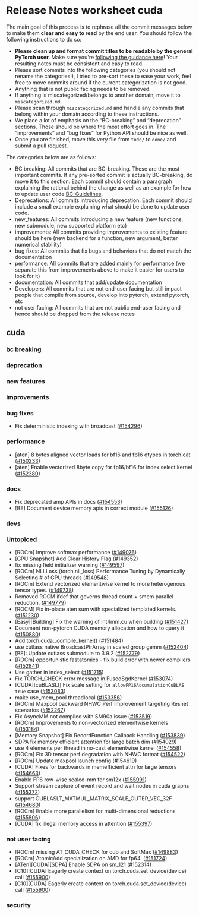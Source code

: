 
# Release Notes worksheet cuda

The main goal of this process is to rephrase all the commit messages below to make them **clear and easy to read** by the end user. You should follow the following instructions to do so:

* **Please clean up and format commit titles to be readable by the general PyTorch user.** Make sure you're [following the guidance here](https://docs.google.com/document/d/14OmgGBr1w6gl1VO47GGGdwrIaUNr92DFhQbY_NEk8mQ/edit)! Your resulting notes must be consistent and easy to read.
* Please sort commits into the following categories (you should not rename the categories!), I tried to pre-sort these to ease your work, feel free to move commits around if the current categorization is not good.
* Anything that is not public facing needs to be removed.
* If anything is miscategorized/belongs to another domain, move it to `miscategorized.md`.
* Please scan through `miscategorized.md` and handle any commits that belong within your domain according to these instructions.
* We place a lot of emphasis on the “BC-breaking” and “deprecation” sections. Those should be where the most effort goes in. The “improvements” and “bug fixes” for Python API should be nice as well.
* Once you are finished, move this very file from `todo/` to `done/` and submit a pull request.

The categories below are as follows:

* BC breaking: All commits that are BC-breaking. These are the most important commits. If any pre-sorted commit is actually BC-breaking, do move it to this section. Each commit should contain a paragraph explaining the rational behind the change as well as an example for how to update user code [BC-Guidelines](https://docs.google.com/document/d/14OmgGBr1w6gl1VO47GGGdwrIaUNr92DFhQbY_NEk8mQ/edit#heading=h.a9htwgvvec1m).
* Deprecations: All commits introducing deprecation. Each commit should include a small example explaining what should be done to update user code.
* new_features: All commits introducing a new feature (new functions, new submodule, new supported platform etc)
* improvements: All commits providing improvements to existing feature should be here (new backend for a function, new argument, better numerical stability)
* bug fixes: All commits that fix bugs and behaviors that do not match the documentation
* performance: All commits that are added mainly for performance (we separate this from improvements above to make it easier for users to look for it)
* documentation: All commits that add/update documentation
* Developers: All commits that are not end-user facing but still impact people that compile from source, develop into pytorch, extend pytorch, etc
* not user facing: All commits that are not public end-user facing and hence should be dropped from the release notes

## cuda
### bc breaking
### deprecation
### new features
### improvements
### bug fixes
- Fix deterministic indexing with broadcast ([#154296](https://github.com/pytorch/pytorch/pull/154296))
### performance
- [aten] 8 bytes aligned vector loads for bf16 and fp16 dtypes in torch.cat ([#150233](https://github.com/pytorch/pytorch/pull/150233))
- [aten] Enable vectorized 8byte copy for fp16/bf16 for index select kernel ([#152380](https://github.com/pytorch/pytorch/pull/152380))
### docs
- Fix deprecated amp APIs in docs ([#154553](https://github.com/pytorch/pytorch/pull/154553))
- [BE] Document device memory apis in correct module ([#155126](https://github.com/pytorch/pytorch/pull/155126))
### devs
### Untopiced
- [ROCm] Improve softmax performance ([#149076](https://github.com/pytorch/pytorch/pull/149076))
- [GPU Snapshot] Add Clear History Flag ([#149352](https://github.com/pytorch/pytorch/pull/149352))
- fix missing field initializer warning ([#149597](https://github.com/pytorch/pytorch/pull/149597))
- [ROCm] NLLLoss (torch.nll_loss) Performance Tuning by Dynamically Selecting # of GPU threads ([#149548](https://github.com/pytorch/pytorch/pull/149548))
- [ROCm] Extend vectorized elementwise kernel to more heterogenous tensor types. ([#149738](https://github.com/pytorch/pytorch/pull/149738))
- Removed ROCM ifdef that governs thread count + smem parallel reduction. ([#149779](https://github.com/pytorch/pytorch/pull/149779))
- [ROCM] Fix in-place aten sum with specialized templated kernels. ([#151230](https://github.com/pytorch/pytorch/pull/151230))
- [Easy][Building] Fix the warning of int4mm.cu when building ([#151427](https://github.com/pytorch/pytorch/pull/151427))
- Document non-pytorch CUDA memory allocation and how to query it ([#150880](https://github.com/pytorch/pytorch/pull/150880))
- Add torch.cuda._compile_kernel() ([#151484](https://github.com/pytorch/pytorch/pull/151484))
- use cutlass native BroadcastPtrArray in scaled group gemm ([#152404](https://github.com/pytorch/pytorch/pull/152404))
- [BE]: Update cutlass submodule to 3.9.2 ([#152779](https://github.com/pytorch/pytorch/pull/152779))
- [ROCm] opportunistic fastatomics - fix build error with newer compilers ([#152841](https://github.com/pytorch/pytorch/pull/152841))
- Use gather in index_select ([#151715](https://github.com/pytorch/pytorch/pull/151715))
- Fix TORCH_CHECK error message in FusedSgdKernel ([#153074](https://github.com/pytorch/pytorch/pull/153074))
- [CUDA][cuBLASLt] Fix scale setting for `allowFP16AccumulationCuBLAS` `true` case ([#153083](https://github.com/pytorch/pytorch/pull/153083))
- make use_mem_pool threadlocal ([#153356](https://github.com/pytorch/pytorch/pull/153356))
- [ROCm] Maxpool backward NHWC Perf Improvement targeting Resnet scenarios ([#152267](https://github.com/pytorch/pytorch/pull/152267))
- Fix AsyncMM not compiled with SM90a issue ([#153519](https://github.com/pytorch/pytorch/pull/153519))
- [ROCm] Improvements to non-vectorized elementwise kernels ([#153184](https://github.com/pytorch/pytorch/pull/153184))
- [Memory Snapshot] Fix RecordFunction Callback Handling ([#153839](https://github.com/pytorch/pytorch/pull/153839))
- SDPA fix memory efficient attention for large batch dim ([#154029](https://github.com/pytorch/pytorch/pull/154029))
- use 4 elements per thread in no-cast elementwise kernel ([#154558](https://github.com/pytorch/pytorch/pull/154558))
- [ROCm] Fix 3D tensor perf degradation with NHWC format ([#154522](https://github.com/pytorch/pytorch/pull/154522))
- [ROCm] Update maxpool launch config ([#154619](https://github.com/pytorch/pytorch/pull/154619))
- [CUDA] Fixes for backwards in memefficient attn for large tensors ([#154663](https://github.com/pytorch/pytorch/pull/154663))
- Enable FP8 row-wise scaled-mm for sm12x ([#155991](https://github.com/pytorch/pytorch/pull/155991))
- Support stream capture of event record and wait nodes in cuda graphs ([#155372](https://github.com/pytorch/pytorch/pull/155372))
- support CUBLASLT_MATMUL_MATRIX_SCALE_OUTER_VEC_32F ([#154680](https://github.com/pytorch/pytorch/pull/154680))
- [ROCm] Enable more parallelism for multi-dimensional reductions ([#155806](https://github.com/pytorch/pytorch/pull/155806))
- [CUDA] fix illegal memory access in attention ([#155397](https://github.com/pytorch/pytorch/pull/155397))
### not user facing
- [ROCm] missing AT_CUDA_CHECK for cub and SoftMax ([#149883](https://github.com/pytorch/pytorch/pull/149883))
- [ROCm] AtomicAdd specialization on AMD for fp64. ([#151724](https://github.com/pytorch/pytorch/pull/151724))
- [ATen][CUDA][SDPA] Enable SDPA on sm_121 ([#152314](https://github.com/pytorch/pytorch/pull/152314))
- [C10][CUDA] Eagerly create context on torch.cuda.set_device(device) call ([#155900](https://github.com/pytorch/pytorch/pull/155900))
- [C10][CUDA] Eagerly create context on torch.cuda.set_device(device) call ([#155900](https://github.com/pytorch/pytorch/pull/155900))
### security
